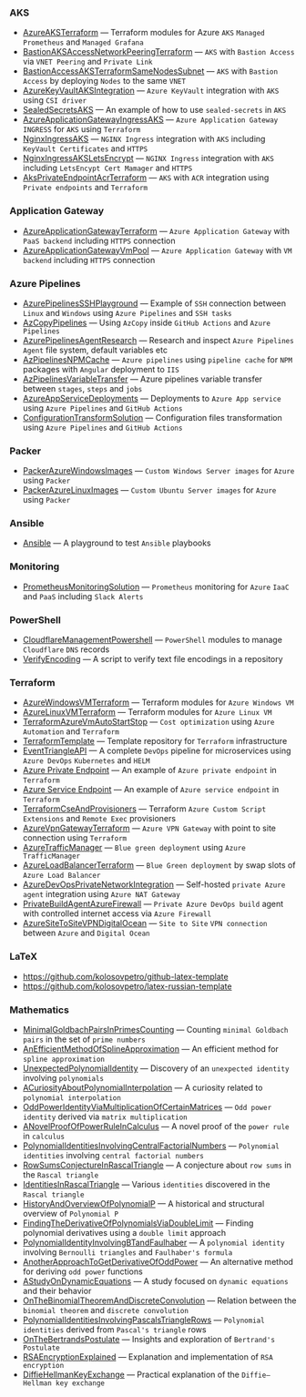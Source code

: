 ### AKS

- [AzureAKSTerraform](https://github.com/kolosovpetro/AzureAKSTerraform) &mdash; Terraform modules for Azure `AKS` `Managed Prometheus` and `Managed Grafana`
- [BastionAKSAccessNetworkPeeringTerraform](https://github.com/kolosovpetro/BastionAKSAccessNetworkPeeringTerraform) &mdash; `AKS` with `Bastion Access` via `VNET Peering` and `Private Link`
- [BastionAccessAKSTerraformSameNodesSubnet](https://github.com/kolosovpetro/BastionAccessAKSTerraformSameNodesSubnet) &mdash; `AKS` with `Bastion Access` by deploying `Nodes` to the same `VNET`
- [AzureKeyVaultAKSIntegration](https://github.com/kolosovpetro/AzureKeyVaultAKSIntegration) &mdash; `Azure KeyVault` integration with `AKS` using `CSI driver`
- [SealedSecretsAKS](https://github.com/kolosovpetro/SealedSecretsAKS) &mdash; An example of how to use `sealed-secrets` in `AKS`
- [AzureApplicationGatewayIngressAKS](https://github.com/kolosovpetro/AzureApplicationGatewayIngressAKS) &mdash; `Azure Application Gateway` `INGRESS` for `AKS` using `Terraform`
- [NginxIngressAKS](https://github.com/kolosovpetro/NginxIngressAKS) &mdash; `NGINX Ingress` integration with `AKS` including `KeyVault Certificates` and `HTTPS`
- [NginxIngressAKSLetsEncrypt](https://github.com/kolosovpetro/NginxIngressAKSLetsEncrypt) &mdash; `NGINX Ingress` integration with `AKS` including `LetsEncypt Cert Mamager` and `HTTPS`
- [AksPrivateEndpointAcrTerraform](https://github.com/kolosovpetro/AksPrivateEndpointAcrTerraform) &mdash; `AKS` with `ACR` integration using `Private endpoints` and `Terraform`

### Application Gateway

- [AzureApplicationGatewayTerraform](https://github.com/kolosovpetro/AzureApplicationGatewayTerraform) &mdash; `Azure Application Gateway` with `PaaS backend` including `HTTPS` connection
- [AzureApplicationGatewayVmPool](https://github.com/kolosovpetro/AzureApplicationGatewayVmPool) &mdash; `Azure Application Gateway` with `VM backend` including `HTTPS` connection

### Azure Pipelines

- [AzurePipelinesSSHPlayground](https://github.com/kolosovpetro/AzurePipelinesSSHPlayground) &mdash; Example of `SSH` connection between `Linux` and `Windows` using `Azure Pipelines` and `SSH tasks`
- [AzCopyPipelines](https://github.com/kolosovpetro/AzCopyPipelines) &mdash; Using `AzCopy` inside `GitHub Actions` and `Azure Pipelines`
- [AzurePipelinesAgentResearch](https://github.com/kolosovpetro/AzurePipelinesAgentResearch) &mdash; Research and inspect `Azure Pipelines Agent` file system, default variables etc
- [AzPipelinesNPMCache](https://github.com/kolosovpetro/AzPipelinesNPMCache) &mdash; `Azure pipelines` using `pipeline cache` for `NPM` packages with `Angular` deployment to `IIS`
- [AzPipelinesVariableTransfer](https://github.com/kolosovpetro/AzPipelinesVariableTransfer) &mdash; Azure pipelines variable transfer between `stages`, `steps` and `jobs`
- [AzureAppServiceDeployments](https://github.com/kolosovpetro/AzureAppServiceDeployments) &mdash; Deployments to `Azure App service` using `Azure Pipelines` and `GitHub Actions`
- [ConfigurationTransformSolution](https://github.com/kolosovpetro/ConfigurationTransformSolution) &mdash; Configuration files transformation using `Azure Pipelines` and `GitHub Actions`

### Packer

- [PackerAzureWindowsImages](https://github.com/kolosovpetro/PackerAzureWindowsImages) &mdash; `Custom Windows Server images` for `Azure` using `Packer`
- [PackerAzureLinuxImages](https://github.com/kolosovpetro/PackerAzureLinuxImages) &mdash; `Custom Ubuntu Server images` for `Azure` using `Packer`

### Ansible

- [Ansible](https://github.com/kolosovpetro/Ansible) &mdash; A playground to test `Ansible` playbooks

### Monitoring

- [PrometheusMonitoringSolution](https://github.com/kolosovpetro/Prometheus) &mdash; `Prometheus` monitoring for `Azure` `IaaC` and `PaaS` including `Slack Alerts`

### PowerShell

- [CloudflareManagementPowershell](https://github.com/kolosovpetro/CloudflareManagementPowershell) &mdash; `PowerShell` modules to manage `Cloudflare` `DNS` records
- [VerifyEncoding](https://github.com/kolosovpetro/VerifyEncoding) &mdash; A script to verify text file encodings in a repository

### Terraform

- [AzureWindowsVMTerraform](https://github.com/kolosovpetro/AzureWindowsVMTerraform) &mdash; Terraform modules for `Azure Windows VM`
- [AzureLinuxVMTerraform](https://github.com/kolosovpetro/AzureLinuxVMTerraform) &mdash; Terraform modules for `Azure Linux VM`
- [TerraformAzureVmAutoStartStop](https://github.com/kolosovpetro/TerraformAzureVmAutoStartStop) &mdash; `Cost optimization` using `Azure Automation` and `Terraform`
- [TerraformTemplate](https://github.com/kolosovpetro/terraform-template) &mdash; Template repository for `Terraform` infrastructure
- [EventTriangleAPI](https://github.com/EventTriangle/EventTriangleAPI) &mdash; A complete `DevOps` pipeline for microservices using `Azure DevOps` `Kubernetes` and `HELM`
- [Azure Private Endpoint](https://github.com/kolosovpetro/AzurePrivateEndpoint) &mdash; An example of `Azure private endpoint` in `Terraform`
- [Azure Service Endpoint](https://github.com/kolosovpetro/AzureServiceEndpoint) &mdash; An example of `Azure service endpoint` in `Terraform`
- [TerraformCseAndProvisioners](https://github.com/kolosovpetro/TerraformCseAndProvisioners) &mdash; Terraform `Azure Custom Script Extensions` and `Remote Exec` provisioners
- [AzureVpnGatewayTerraform](https://github.com/kolosovpetro/AzureVpnGatewayTerraform) &mdash; `Azure VPN Gateway` with point to site connection using `Terraform`
- [AzureTrafficManager](https://github.com/kolosovpetro/AzureTrafficManager) &mdash; `Blue green deployment` using `Azure TrafficManager`
- [AzureLoadBalancerTerraform](https://github.com/kolosovpetro/AzureLoadBalancerTerraform) &mdash; `Blue Green deployment` by swap slots of `Azure Load Balancer`
- [AzureDevOpsPrivateNetworkIntegration](https://github.com/kolosovpetro/AzureDevOpsPrivateNetworkIntegration) &mdash; Self-hosted `private Azure agent` integration using `Azure NAT Gateway`
- [PrivateBuildAgentAzureFirewall](https://github.com/kolosovpetro/PrivateBuildAgentAzureFirewall) &mdash; `Private Azure DevOps build` agent with controlled internet access via `Azure Firewall`
- [AzureSiteToSiteVPNDigitalOcean](https://github.com/kolosovpetro/AzureSiteToSiteVPNDigitalOcean) &mdash; `Site to Site` `VPN connection` between `Azure` and `Digital Ocean`

### LaTeX

- https://github.com/kolosovpetro/github-latex-template
- https://github.com/kolosovpetro/latex-russian-template

### Mathematics

- [MinimalGoldbachPairsInPrimesCounting](https://github.com/kolosovpetro/MinimalGoldbachPairsInPrimesCounting) &mdash; Counting `minimal Goldbach pairs` in the set of `prime numbers`
- [AnEfficientMethodOfSplineApproximation](https://github.com/kolosovpetro/AnEfficientMethodOfSplineApproximation) &mdash; An efficient method for `spline approximation`
- [UnexpectedPolynomialIdentity](https://github.com/kolosovpetro/UnexpectedPolynomialIdentity) &mdash; Discovery of an `unexpected identity` involving `polynomials`
- [ACuriosityAboutPolynomialInterpolation](https://github.com/kolosovpetro/ACuriosityAboutPolynomialInterpolation) &mdash; A curiosity related to `polynomial interpolation`
- [OddPowerIdentityViaMultiplicationOfCertainMatrices](https://github.com/kolosovpetro/OddPowerIdentityViaMultiplicationOfCertainMatrices) &mdash; `Odd power identity` derived via `matrix multiplication`
- [ANovelProofOfPowerRuleInCalculus](https://github.com/kolosovpetro/ANovelProofOfPowerRuleInCalculus) &mdash; A novel proof of the `power rule` in `calculus`
- [PolynomialIdentitiesInvolvingCentralFactorialNumbers](https://github.com/kolosovpetro/PolynomialIdentitiesInvolvingCentralFactorialNumbers) &mdash; `Polynomial identities` involving `central factorial numbers`
- [RowSumsConjectureInRascalTriangle](https://github.com/kolosovpetro/RowSumsConjectureInRascalTriangle) &mdash; A conjecture about `row sums` in the `Rascal triangle`
- [IdentitiesInRascalTriangle](https://github.com/kolosovpetro/IdentitiesInRascalTriangle) &mdash; Various `identities` discovered in the `Rascal triangle`
- [HistoryAndOverviewOfPolynomialP](https://github.com/kolosovpetro/HistoryAndOverviewOfPolynomialP) &mdash; A historical and structural overview of `Polynomial P`
- [FindingTheDerivativeOfPolynomialsViaDoubleLimit](https://github.com/kolosovpetro/FindingTheDerivativeOfPolynomialsViaDoubleLimit) &mdash; Finding polynomial derivatives using a `double limit` approach
- [PolynomialIdentityInvolvingBTandFaulhaber](https://github.com/kolosovpetro/PolynomialIdentityInvolvingBTandFaulhaber) &mdash; A `polynomial identity` involving `Bernoulli triangles` and `Faulhaber's formula`
- [AnotherApproachToGetDerivativeOfOddPower](https://github.com/kolosovpetro/AnotherApproachToGetDerivativeOfOddPower) &mdash; An alternative method for deriving `odd power` functions
- [AStudyOnDynamicEquations](https://github.com/kolosovpetro/AStudyOnDynamicEquations) &mdash; A study focused on `dynamic equations` and their behavior
- [OnTheBinomialTheoremAndDiscreteConvolution](https://github.com/kolosovpetro/OnTheBinomialTheoremAndDiscreteConvolution) &mdash; Relation between the `binomial theorem` and `discrete convolution`
- [PolynomialIdentitiesInvolvingPascalsTriangleRows](https://github.com/kolosovpetro/PolynomialIdentitiesInvolvingPascalsTriangleRows) &mdash; `Polynomial identities` derived from `Pascal's triangle` rows
- [OnTheBertrandsPostulate](https://github.com/kolosovpetro/OnTheBertrandsPostulate) &mdash; Insights and exploration of `Bertrand's Postulate`
- [RSAEncryptionExplained](https://github.com/kolosovpetro/RSAEncryptionExplained) &mdash; Explanation and implementation of `RSA encryption`
- [DiffieHellmanKeyExchange](https://github.com/kolosovpetro/DiffieHellmanKeyExchange) &mdash; Practical explanation of the `Diffie–Hellman key exchange`


